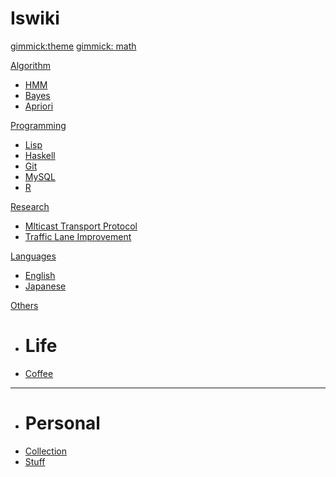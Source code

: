 # Iswiki


<!--
  -- Theme config.
  -- You can add `[gimmick:themechooser](Choose theme)` as a theme chooser
  -- Theme Name List: bootstrap | amelia | cerulean | cosmo | cyborg | flatly | journal | readable | simplex | slate | spacelab | united | yeti
  -- (Read: http://dynalon.github.io/mdwiki/#!customizing.md#Theme_chooser)
  -->

[gimmick:theme](flatly)
[gimmick: math]()

[Algorithm]()

  * [HMM](pages/algorithm/hmm.md)
  * [Bayes](pages/algorithm/bayes.md)
  * [Apriori](pages/algorithm/apriori.md)

[Programming]()

  * [Lisp](pages/programming/clisp.md)
  * [Haskell](pages/programming/haskell.md)
  * [Git](pages/programming/gitintro.md)
  * [MySQL](pages/programming/mysql.md)
  * [R](pages/programming/r.md)

[Research]()

  * [Mlticast Transport Protocol](pages/research/videotrans.md)
  * [Traffic Lane Improvement](pages/research/trafficlane.md)

[Languages]()

  * [English](pages/languages/english.md)
  * [Japanese](pages/languages/japanese.md)

[Others]()

  * # Life
  * [Coffee](pages/others/coffee.md)
  - - - -
  * # Personal
  * [Collection](pages/others/collection.md)
  * [Stuff](pages/others/personal.md)
